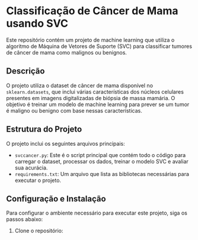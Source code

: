 # Classificação de Câncer de Mama usando SVC

Este repositório contém um projeto de machine learning que utiliza o algoritmo de Máquina de Vetores de Suporte (SVC) para classificar tumores de câncer de mama como malignos ou benignos.

## Descrição

O projeto utiliza o dataset de câncer de mama disponível no `sklearn.datasets`, que inclui várias características dos núcleos celulares presentes em imagens digitalizadas de biópsia de massa mamária. O objetivo é treinar um modelo de machine learning para prever se um tumor é maligno ou benigno com base nessas características.

## Estrutura do Projeto

O projeto inclui os seguintes arquivos principais:

- `svccancer.py`: Este é o script principal que contém todo o código para carregar o dataset, processar os dados, treinar o modelo SVC e avaliar sua acurácia.
- `requirements.txt`: Um arquivo que lista as bibliotecas necessárias para executar o projeto.

## Configuração e Instalação

Para configurar o ambiente necessário para executar este projeto, siga os passos abaixo:

1. Clone o repositório:
